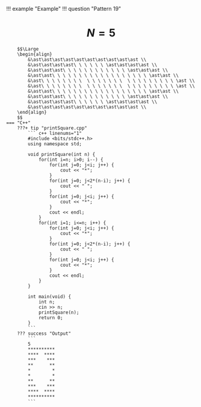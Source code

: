 !!! example "Example"
    !!! question "Pattern 19"
        <h1 align="center">$N = 5$</h1>

        $$\Large
        \begin{align}
            &\ast\ast\ast\ast\ast\ast\ast\ast\ast\ast \\
            &\ast\ast\ast\ast\ \ \ \ \ \ \ast\ast\ast\ast \\
            &\ast\ast\ast\ \ \ \ \ \ \ \ \ \ \ \ \ast\ast\ast \\
            &\ast\ast\ \ \ \ \ \ \ \ \ \ \ \ \ \ \ \ \ \ \ast\ast \\
            &\ast\ \ \ \ \ \ \ \  \ \ \ \ \ \ \  \ \ \ \ \ \ \ \ \ \ast \\
            &\ast\ \ \ \ \ \ \ \  \ \ \ \ \ \ \  \ \ \ \ \ \ \ \ \ \ast \\
            &\ast\ast\ \ \ \ \ \ \ \ \ \ \ \ \ \ \ \ \ \ \ast\ast \\
            &\ast\ast\ast\ \ \ \ \ \ \ \ \ \ \ \ \ast\ast\ast \\
            &\ast\ast\ast\ast\ \ \ \ \ \ \ast\ast\ast\ast \\
            &\ast\ast\ast\ast\ast\ast\ast\ast\ast\ast \\
        \end{align}
        $$
    === "C++"
        ???+ tip "printSquare.cpp"
            ``` c++ linenums="1"
            #include <bits/stdc++.h>
            using namespace std;

            void printSquare(int n) {
                for(int i=n; i>0; i--) {
                    for(int j=0; j<i; j++) {
                        cout << "*";
                    }
                    for(int j=0; j<2*(n-i); j++) {
                        cout << " ";
                    }
                    for(int j=0; j<i; j++) {
                        cout << "*";
                    }
                    cout << endl;
                }
                for(int i=1; i<=n; i++) {
                    for(int j=0; j<i; j++) {
                        cout << "*";
                    }
                    for(int j=0; j<2*(n-i); j++) {
                        cout << " ";
                    }
                    for(int j=0; j<i; j++) {
                        cout << "*";
                    }
                    cout << endl;
                }
            }

            int main(void) {
                int n;
                cin >> n;
                printSquare(n);
                return 0;
            }
            ```
        ??? success "Output"
            ```
            5
            **********
            ****  ****
            ***    ***
            **      **
            *        *
            *        *
            **      **
            ***    ***
            ****  ****
            **********
            ```
